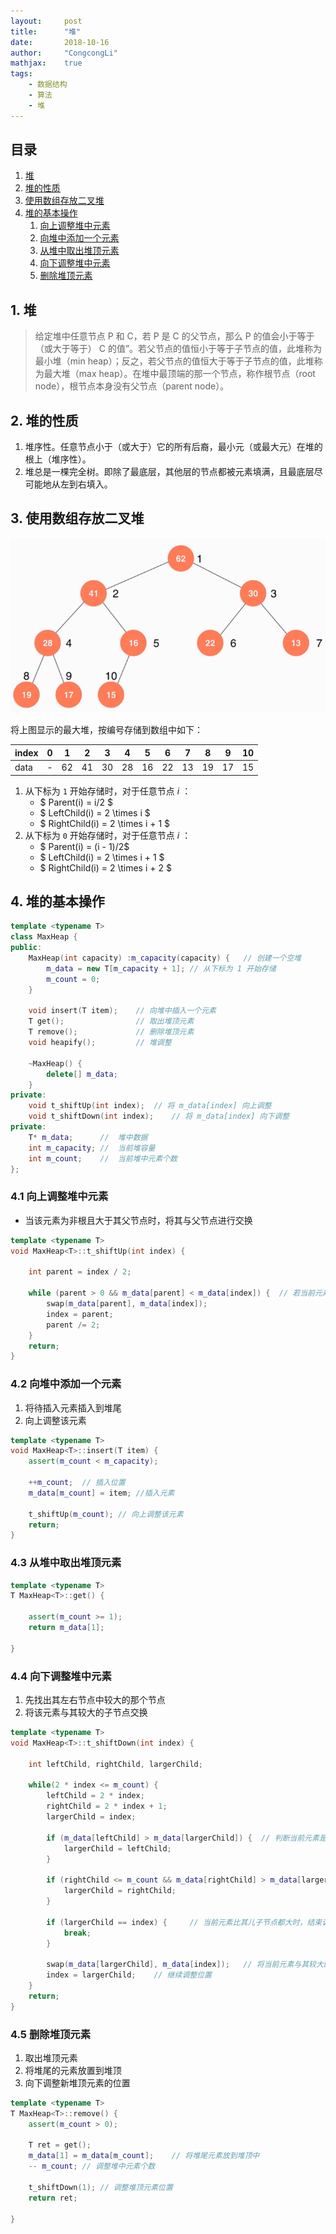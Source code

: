 ```yaml
---
layout:     post
title:      "堆"
date:       2018-10-16
author:     "CongcongLi"
mathjax:    true
tags:
    - 数据结构
    - 算法
    - 堆
---
```


## 目录

1. [堆](#1)
2. [堆的性质](#2)
3. [使用数组存放二叉堆](#3)
4. [堆的基本操作](#4)
   1. [向上调整堆中元素](#4.1)
   2. [向堆中添加一个元素](#4.2)
   3. [从堆中取出堆顶元素](#4.3)
   4. [向下调整堆中元素](#4.4)
   5. [删除堆顶元素](#4.5)



## <span id="1">1. 堆</span>

> 给定堆中任意节点 P 和 C，若 P 是 C 的父节点，那么 P 的值会小于等于（或大于等于） C 的值”。若父节点的值恒小于等于子节点的值，此堆称为最小堆（min heap）；反之，若父节点的值恒大于等于子节点的值，此堆称为最大堆（max heap）。在堆中最顶端的那一个节点，称作根节点（root node），根节点本身没有父节点（parent node）。

## <span id="2">2. 堆的性质</span>

1. 堆序性。任意节点小于（或大于）它的所有后裔，最小元（或最大元）在堆的根上（堆序性）。
2. 堆总是一棵完全树。即除了最底层，其他层的节点都被元素填满，且最底层尽可能地从左到右填入。

## <span id="3">3. 使用数组存放二叉堆</span>

![BinaryHeap](/img/in-post/2018-10-16-Heap-BinaryHeap.PNG)

将上图显示的最大堆，按编号存储到数组中如下：

| index |  0   |  1   |  2   |  3   |  4   | 5    |  6   |  7   |  8   |  9   |  10  |
| ----- | :--: | :--: | :--: | :--: | :--: | ---- | :--: | :--: | :--: | :--: | :--: |
| data  |  -   |  62  |  41  |  30  |  28  | 16   |  22  |  13  |  19  |  17  |  15  |

1. 从下标为 `1` 开始存储时，对于任意节点 $i$ ：
   * $ Parent(i) = i/2 $
   * $ LeftChild(i) = 2 \times i $
   * $ RightChild(i) = 2 \times i + 1 $
2. 从下标为 `0` 开始存储时，对于任意节点 $i$ ：
   *  $ Parent(i) = (i - 1)/2$
   *  $ LeftChild(i) = 2 \times i + 1 $
   * $ RightChild(i) = 2 \times i + 2 $

## <span id="4">4. 堆的基本操作</span>

```c++
template <typename T>
class MaxHeap {
public:
	MaxHeap(int capacity) :m_capacity(capacity) {	// 创建一个空堆
		m_data = new T[m_capacity + 1];	// 从下标为 1 开始存储
		m_count = 0;
	}

	void insert(T item);	// 向堆中插入一个元素
	T get();				// 取出堆顶元素
	T remove();				// 删除堆顶元素
	void heapify();			// 堆调整

	~MaxHeap() {
		delete[] m_data;
	}
private:
	void t_shiftUp(int index);	// 将 m_data[index] 向上调整
	void t_shiftDown(int index);	// 将 m_data[index] 向下调整
private:
	T* m_data;		//	堆中数据
	int m_capacity;	//	当前堆容量
	int m_count;	//	当前堆中元素个数
};
```

### <span id="4.1">4.1 向上调整堆中元素</span>

* 当该元素为非根且大于其父节点时，将其与父节点进行交换

```c++
template <typename T>
void MaxHeap<T>::t_shiftUp(int index) {

	int parent = index / 2;

	while (parent > 0 && m_data[parent] < m_data[index]) {	// 若当前元素的父节点的值小于当前元素，则交换
		swap(m_data[parent], m_data[index]);
		index = parent;
		parent /= 2;
	}
	return;
}
```

### <span id="4.2">4.2 向堆中添加一个元素</span>

1. 将待插入元素插入到堆尾
2. 向上调整该元素

```c++
template <typename T>
void MaxHeap<T>::insert(T item) {
	assert(m_count < m_capacity);

	++m_count;	// 插入位置
	m_data[m_count] = item;	//插入元素

	t_shiftUp(m_count);	// 向上调整该元素
	return;
}

```



### <span id="4.3">4.3 从堆中取出堆顶元素</span>

```c++
template <typename T>
T MaxHeap<T>::get() {

	assert(m_count >= 1);
	return m_data[1];

}
```

### <span id="4.4">4.4 向下调整堆中元素</span>

1. 先找出其左右节点中较大的那个节点
2. 将该元素与其较大的子节点交换

```c++
template <typename T>
void MaxHeap<T>::t_shiftDown(int index) {

	int leftChild, rightChild, largerChild;

	while(2 * index <= m_count) {
		leftChild = 2 * index;
		rightChild = 2 * index + 1;
		largerChild = index;

		if (m_data[leftChild] > m_data[largerChild]) {	// 判断当前元素是否比其左儿子小
			largerChild = leftChild;
		}

		if (rightChild <= m_count && m_data[rightChild] > m_data[largerChild]) {	// 判断当前元素是否比其右儿子小
			largerChild = rightChild;
		}

		if (largerChild == index) {		// 当前元素比其儿子节点都大时，结束调整
			break;
		}

		swap(m_data[largerChild], m_data[index]);	// 将当前元素与其较大的儿子节点交换位置
		index = largerChild;	// 继续调整位置
	}
	return;
}
```

### <span id="4.5">4.5 删除堆顶元素</span>

1. 取出堆顶元素
2. 将堆尾的元素放置到堆顶
3. 向下调整新堆顶元素的位置 

```c++
template <typename T>
T MaxHeap<T>::remove() {
	assert(m_count > 0);

	T ret = get();
	m_data[1] = m_data[m_count];	// 将堆尾元素放到堆顶中
	-- m_count;	// 调整堆中元素个数

	t_shiftDown(1);	// 调整堆顶元素位置
	return ret;
	
}
```